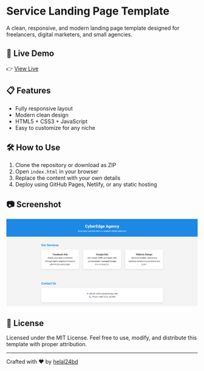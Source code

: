 # Service Landing Page Template

A clean, responsive, and modern landing page template designed for freelancers, digital marketers, and small agencies.

## 🚀 Live Demo
👉 [View Live](https://helal24bd.github.io/service-landing-template/)

## 📋 Features
- Fully responsive layout
- Modern clean design
- HTML5 + CSS3 + JavaScript
- Easy to customize for any niche

## 🛠️ How to Use
1. Clone the repository or download as ZIP
2. Open `index.html` in your browser
3. Replace the content with your own details
4. Deploy using GitHub Pages, Netlify, or any static hosting

## 📷 Screenshot

![Screenshot](screenshot.png)

## 📄 License
Licensed under the MIT License. Feel free to use, modify, and distribute this template with proper attribution.

---

Crafted with ❤️ by [helal24bd](https://github.com/helal24bd)
